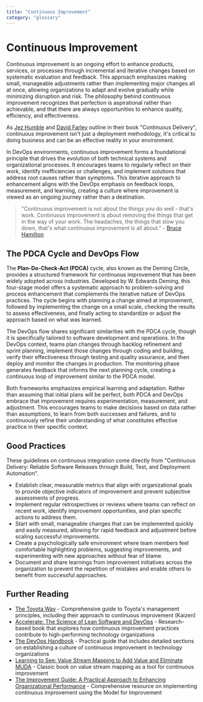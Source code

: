 ```yaml
---
title: "Continuous Improvement"
category: "glossary"
---
```


# Continuous Improvement

Continuous improvement is an ongoing effort to enhance products, services, or processes through incremental and iterative changes based on systematic evaluation and feedback. This approach emphasizes making small, manageable adjustments rather than implementing major changes all at once, allowing organizations to adapt and evolve gradually while minimizing disruption and risk. The philosophy behind continuous improvement recognizes that perfection is aspirational rather than achievable, and that there are always opportunities to enhance quality, efficiency, and effectiveness.

As [Jez Humble](https://continuousdelivery.com/team/) and [David Farley](https://davidfarley.io/) outline in their book "Continuous Delivery", continuous improvement isn't just a deployment methodology, it's critical to doing business and can be an effective reality in your environment. 

In DevOps environments, continuous improvement forms a foundational principle that drives the evolution of both technical systems and organizational processes. It encourages teams to regularly reflect on their work, identify inefficiencies or challenges, and implement solutions that address root causes rather than symptoms. This iterative approach to enhancement aligns with the DevOps emphasis on feedback loops, measurement, and learning, creating a culture where improvement is viewed as an ongoing journey rather than a destination.

> "Continuous improvement is not about the things you do well - that's work. Continuous improvement is about removing the things that get in the way of your work. The headaches, the things that slow you down, that's what continuous improvement is all about." - [Bruce Hamilton](https://www.lean.org/the-lean-post/articles/continuous-improvement-thinking-versus-doing/)

## The PDCA Cycle and DevOps Flow

The **Plan-Do-Check-Act (PDCA)** cycle, also known as the Deming Circle, provides a structured framework for continuous improvement that has been widely adopted across industries. Developed by W. Edwards Deming, this four-stage model offers a systematic approach to problem-solving and process enhancement that complements the iterative nature of DevOps practices. The cycle begins with planning a change aimed at improvement, followed by implementing the change on a small scale, checking the results to assess effectiveness, and finally acting to standardize or adjust the approach based on what was learned.

The DevOps flow shares significant similarities with the PDCA cycle, though it is specifically tailored to software development and operations. In the DevOps context, teams plan changes through backlog refinement and sprint planning, implement those changes through coding and building, verify their effectiveness through testing and quality assurance, and then deploy and monitor the changes in production. The monitoring phase generates feedback that informs the next planning cycle, creating a continuous loop of improvement similar to the PDCA model.

Both frameworks emphasizes empirical learning and adaptation. Rather than assuming that initial plans will be perfect, both PDCA and DevOps embrace that improvement requires experimentation, measurement, and adjustment. This encourages teams to make decisions based on data rather than assumptions, to learn from both successes and failures, and to continuously refine their understanding of what constitutes effective practice in their specific context.

## Good Practices

These guidelines on continuous integration come directly from "Continuous Delivery: Reliable Software Releases through Build, Test, and Deployment Automation".

* Establish clear, measurable metrics that align with organizational goals to provide objective indicators of improvement and prevent subjective assessments of progress.
* Implement regular retrospectives or reviews where teams can reflect on recent work, identify improvement opportunities, and plan specific actions to address them.
* Start with small, manageable changes that can be implemented quickly and easily measured, allowing for rapid feedback and adjustment before scaling successful improvements.
* Create a psychologically safe environment where team members feel comfortable highlighting problems, suggesting improvements, and experimenting with new approaches without fear of blame.
* Document and share learnings from improvement initiatives across the organization to prevent the repetition of mistakes and enable others to benefit from successful approaches.

## Further Reading

* [The Toyota Way](https://www.amazon.com/Toyota-Way-Management-Principles-Manufacturer/dp/0071392319) - Comprehensive guide to Toyota's management principles, including their approach to continuous improvement (Kaizen)
* [Accelerate: The Science of Lean Software and DevOps](https://itrevolution.com/book/accelerate/) - Research-based book that explores how continuous improvement practices contribute to high-performing technology organizations
* [The DevOps Handbook](https://itrevolution.com/book/the-devops-handbook/) - Practical guide that includes detailed sections on establishing a culture of continuous improvement in technology organizations
* [Learning to See: Value Stream Mapping to Add Value and Eliminate MUDA](https://www.lean.org/bookstore/learning-to-see/) - Classic book on value stream mapping as a tool for continuous improvement
* [The Improvement Guide: A Practical Approach to Enhancing Organizational Performance](https://www.wiley.com/en-us/The+Improvement+Guide%3A+A+Practical+Approach+to+Enhancing+Organizational+Performance%2C+2nd+Edition-p-9780470192412) - Comprehensive resource on implementing continuous improvement using the Model for Improvement